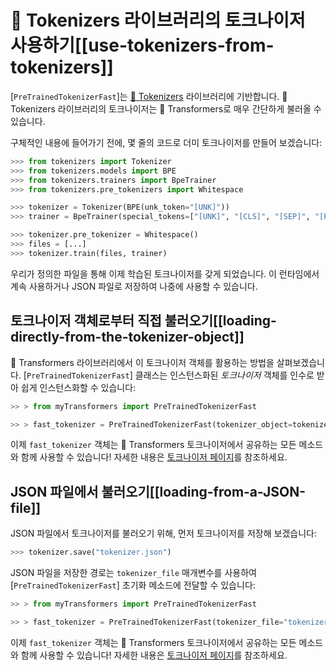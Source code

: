 <!--Copyright 2020 The HuggingFace Team. All rights reserved.

Licensed under the Apache License, Version 2.0 (the "License"); you may not use this file except in compliance with
the License. You may obtain a copy of the License at

http://www.apache.org/licenses/LICENSE-2.0

Unless required by applicable law or agreed to in writing, software distributed under the License is distributed on
an "AS IS" BASIS, WITHOUT WARRANTIES OR CONDITIONS OF ANY KIND, either express or implied. See the License for the
specific language governing permissions and limitations under the License.

⚠️ Note that this file is in Markdown but contain specific syntax for our doc-builder (similar to MDX) that may not be
rendered properly in your Markdown viewer.

-->

# 🤗 Tokenizers 라이브러리의 토크나이저 사용하기[[use-tokenizers-from-tokenizers]]

[`PreTrainedTokenizerFast`]는 [🤗 Tokenizers](https://huggingface.co/docs/tokenizers) 라이브러리에 기반합니다. 🤗 Tokenizers 라이브러리의 토크나이저는
🤗 Transformers로 매우 간단하게 불러올 수 있습니다.

구체적인 내용에 들어가기 전에, 몇 줄의 코드로 더미 토크나이저를 만들어 보겠습니다:

```python
>>> from tokenizers import Tokenizer
>>> from tokenizers.models import BPE
>>> from tokenizers.trainers import BpeTrainer
>>> from tokenizers.pre_tokenizers import Whitespace

>>> tokenizer = Tokenizer(BPE(unk_token="[UNK]"))
>>> trainer = BpeTrainer(special_tokens=["[UNK]", "[CLS]", "[SEP]", "[PAD]", "[MASK]"])

>>> tokenizer.pre_tokenizer = Whitespace()
>>> files = [...]
>>> tokenizer.train(files, trainer)
```

우리가 정의한 파일을 통해 이제 학습된 토크나이저를 갖게 되었습니다. 이 런타임에서 계속 사용하거나 JSON 파일로 저장하여 나중에 사용할 수 있습니다.

## 토크나이저 객체로부터 직접 불러오기[[loading-directly-from-the-tokenizer-object]]

🤗 Transformers 라이브러리에서 이 토크나이저 객체를 활용하는 방법을 살펴보겠습니다.
[`PreTrainedTokenizerFast`] 클래스는 인스턴스화된 *토크나이저* 객체를 인수로 받아 쉽게 인스턴스화할 수 있습니다:

```python
>> > from myTransformers import PreTrainedTokenizerFast

>> > fast_tokenizer = PreTrainedTokenizerFast(tokenizer_object=tokenizer)
```

이제 `fast_tokenizer` 객체는 🤗 Transformers 토크나이저에서 공유하는 모든 메소드와 함께 사용할 수 있습니다! 자세한 내용은 [토크나이저 페이지](main_classes/tokenizer)를 참조하세요.

## JSON 파일에서 불러오기[[loading-from-a-JSON-file]]

<!--In order to load a tokenizer from a JSON file, let's first start by saving our tokenizer:-->

JSON 파일에서 토크나이저를 불러오기 위해, 먼저 토크나이저를 저장해 보겠습니다:

```python
>>> tokenizer.save("tokenizer.json")
```

JSON 파일을 저장한 경로는 `tokenizer_file` 매개변수를 사용하여 [`PreTrainedTokenizerFast`] 초기화 메소드에 전달할 수 있습니다:

```python
>> > from myTransformers import PreTrainedTokenizerFast

>> > fast_tokenizer = PreTrainedTokenizerFast(tokenizer_file="tokenizer.json")
```

이제 `fast_tokenizer` 객체는 🤗 Transformers 토크나이저에서 공유하는 모든 메소드와 함께 사용할 수 있습니다! 자세한 내용은 [토크나이저 페이지](main_classes/tokenizer)를 참조하세요.
